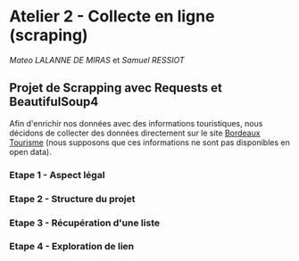 # Atelier 2 - Collecte en ligne (scraping)

*Mateo LALANNE DE MIRAS* et *Samuel RESSIOT*

## Projet de Scrapping avec Requests et BeautifulSoup4

Afin d'enrichir nos données avec des informations touristiques, nous décidons de collecter des données
directement sur le site [Bordeaux Tourisme](https://www.bordeaux-tourisme.com) (nous supposons que ces informations ne sont pas disponibles en open data).

### Etape 1 - Aspect légal

### Etape 2 - Structure du projet

### Etape 3 - Récupération d'une liste

### Etape 4 - Exploration de lien